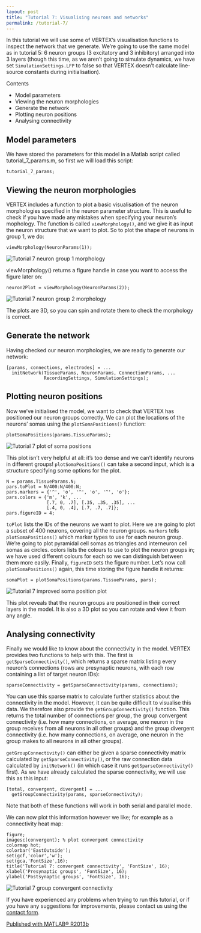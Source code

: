```yaml
---
layout: post
title: "Tutorial 7: Visualising neurons and networks"
permalink: /tutorial-7/
---
```

In this tutorial we will use some of VERTEX’s visualisation functions to inspect the network that we generate. We’re going to use the same model as in tutorial 5: 6 neuron groups (3 excitatory and 3 inhibitory) arranged into 3 layers (though this time, as we aren’t going to simulate dynamics, we have set `SimulationSettings.LFP` to false so that VERTEX doesn’t calculate line-source constants during initialisation).

Contents
* Model parameters
* Viewing the neuron morphologies
* Generate the network
* Plotting neuron positions
* Analysing connectivity

## Model parameters
We have stored the parameters for this model in a Matlab script called tutorial_7_params.m, so first we will load this script:

```
tutorial_7_params;
```

## Viewing the neuron morphologies

VERTEX includes a function to plot a basic visualisation of the neuron morphologies specified in the neuron parameter structure. This is useful to check if you have made any mistakes when specifying your neuron’s mophology. The function is called `viewMorphology()`, and we give it as input the neuron structure that we want to plot. So to plot the shape of neurons in group 1, we do:

```
viewMorphology(NeuronParams(1));
```

![Tutorial 7 neuron group 1 morphology](https://i.imgur.com/n0hDWWp.png)


viewMorphology() returns a figure handle in case you want to access the figure later on:

```
neuron2Plot = viewMorphology(NeuronParams(2));
```

![Tutorial 7 neuron group 2 morphology](https://i.imgur.com/ur8ekJY.png)

The plots are 3D, so you can spin and rotate them to check the morphology is correct.

## Generate the network

Having checked our neuron morphologies, we are ready to generate our network:

```
[params, connections, electrodes] = ...
  initNetwork(TissueParams, NeuronParams, ConnectionParams, ...
              RecordingSettings, SimulationSettings);
```

## Plotting neuron positions

Now we’ve initialised the model, we want to check that VERTEX has positioned our neuron groups correctly. We can plot the locations of the neurons’ somas using the `plotSomaPositions()` function:

```
plotSomaPositions(params.TissueParams);
```

![Tutorial 7 plot of soma positions](https://i.imgur.com/4YcvMZG.png)

This plot isn’t very helpful at all: it’s too dense and we can’t identify neurons in different groups! `plotSomaPositions()` can take a second input, which is a structure specifying some options for the plot.

```
N = params.TissueParams.N;
pars.toPlot = N/400:N/400:N;
pars.markers = {'^', 'o', '^', 'o', '^', 'o'};
pars.colors = {'m', 'k', ...
               [.7, 0, .7], [.35, .35, .35], ...
               [.4, 0, .4], [.7, .7, .7]};
pars.figureID = 4;
```

`toPlot` lists the IDs of the neurons we want to plot. Here we are going to plot a subset of 400 neurons, covering all the neuron groups. `markers` tells `plotSomaPositions()` which marker types to use for each neuron group. We’re going to plot pyramidal cell somas as triangles and interneuron cell somas as circles. colors lists the colours to use to plot the neuron groups in; we have used different colours for each so we can distinguish between them more easily. Finally, `figureID` sets the figure number. Let’s now call `plotSomaPositions()` again, this time storing the figure handle it returns:

```
somaPlot = plotSomaPositions(params.TissueParams, pars);
```

![Tutorial 7 improved soma position plot](https://i.imgur.com/eQmlrpf.png)

This plot reveals that the neuron groups are positioned in their correct layers in the model. It is also a 3D plot so you can rotate and view it from any angle.

## Analysing connectivity
Finally we would like to know about the connectivity in the model. VERTEX provides two functions to help with this. The first is ```getSparseConnectivity()```, which returns a sparse matrix listing every neuron’s connections (rows are presynaptic neurons, with each row containing a list of target neuron IDs):

```
sparseConnectivity = getSparseConnectivity(params, connections);
```

You can use this sparse matrix to calculate further statistics about the connectivity in the model. However, it can be quite difficult to visualise this data. We therefore also provide the `getGroupConnectivity()` function. This returns the total number of connections per group, the group convergent connectivity (i.e. how many connections, on average, one neuron in the group receives from all neurons in all other groups) and the group divergent connectivity (i.e. how many connections, on average, one neuron in the group makes to all neurons in all other groups).

`getGroupConnectivity()` can either be given a sparse connectivity matrix calculated by `getSparseConnectivity()`, or the raw connection data calculated by `initNetwork()` (in which case it runs `getSparseConnectivity()` first). As we have already calculated the sparse connectivity, we will use this as this input:

```
[total, convergent, divergent] = ...
  getGroupConnectivity(params, sparseConnectivity);
```

Note that both of these functions will work in both serial and parallel mode.

We can now plot this information however we like; for example as a connectivity heat map:

```
figure;
imagesc(convergent); % plot convergent connectivity
colormap hot;
colorbar('EastOutside');
set(gcf,'color','w');
set(gca,'FontSize',16);
title('Tutorial 7: convergent connectivity', 'FontSize', 16);
xlabel('Presynaptic groups', 'FontSize', 16);
ylabel('Postsynaptic groups', 'FontSize', 16);
```

![Tutorial 7 group convergent connectivity](https://i.imgur.com/eovofyI.png)

If you have experienced any problems when trying to run this tutorial, or if you have any suggestions for improvements, please contact us using the [contact form](http://vertexsimulator.org/contact/).

[Published with MATLAB® R2013b](https://www.mathworks.com/products/matlab.html)
